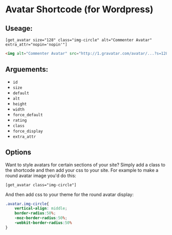 # Avatar Shortcode (for Wordpress)

## Useage:

`[get_avatar size="128" class="img-circle" alt="Commenter Avatar" extra_attr="nopin='nopin'"]`

```html
<img alt="Commenter Avatar" src="http://1.gravatar.com/avatar/...?s=128&amp;d=mm" srcset="http://1.gravatar.com/avatar/...?s=256&amp;d=mm 2x" class="avatar avatar-128 photo img-circle" height="128" width="128" nopin="nopin">
```

## Arguements:

 - `id`
 - `size`
 - `default`
 - `alt`
 - `height`
 - `width`
 - `force_default`
 - `rating`
 - `class`
 - `force_display`
 - `extra_attr`
 

## Options

Want to style avatars for certain sections of your site? Simply add a class to the shortcode and then add your css to your site. For example to make a round avatar image you'd do this:

`[get_avatar class="img-circle"]`

And then add css to your theme for the round avatar display:

```css
.avatar.img-circle{
    vertical-align: middle;
    border-radius:50%;
    -moz-border-radius:50%;
    -webkit-border-radius:50%
}
```
